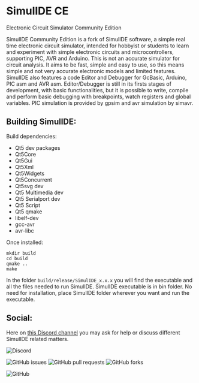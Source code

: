 # SimulIDE CE

Electronic Circuit Simulator Community Edition


SimulIDE Community Edition is a fork of SimulIDE software, a simple real time electronic circuit simulator, intended for hobbyist or students to learn and experiment with simple electronic circuits and microcontrollers, supporting PIC, AVR and Arduino. This is not an accurate simulator for circuit analysis. It aims to be fast, simple and easy to use, so this means simple and not very accurate electronic models and limited features. SimulIDE also features a code Editor and Debugger for GcBasic, Arduino, PIC asm and AVR asm. Editor/Debugger is still in its firsts stages of development, with basic functionalities, but it is possible to write, compile and perform basic debugging with breakpoints, watch registers and global variables. PIC simulation is provided by gpsim and avr simulation by simavr.


## Building SimulIDE:

Build dependencies:

 - Qt5 dev packages
 - Qt5Core
 - Qt5Gui
 - Qt5Xml
 - Qt5Widgets
 - Qt5Concurrent
 - Qt5svg dev
 - Qt5 Multimedia dev
 - Qt5 Serialport dev
 - Qt5 Script
 - Qt5 qmake
 - libelf-dev
 - gcc-avr
 - avr-libc

 
Once installed:

```
mkdir build
cd build
qmake ..
make
```

In the folder `build/release/SimulIDE_x.x.x` you will find the executable and all the files needed to run SimulIDE. SimulIDE executable is in bin folder. No need for installation, place SimulIDE folder wherever you want and run the executable.

## Social:

Here on [this Discord channel](https://discord.gg/nTRbdpY) you may ask for help or discuss different SimulIDE related matters.

![Discord](https://img.shields.io/discord/697035358088462346) 

![GitHub issues](https://img.shields.io/github/issues-raw/SimulIDE/SimulIDE)
![GitHub pull requests](https://img.shields.io/github/issues-pr/SimulIDE/SimulIDE)
![GitHub forks](https://img.shields.io/github/forks/SimulIDE/SimulIDE)


![GitHub](https://img.shields.io/github/license/SimulIDE/SimulIDE)
